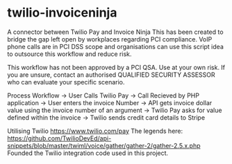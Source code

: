 # twilio-invoiceninja
A connector between Twilio Pay and Invoice Ninja
This has been created to bridge the gap left open by workplaces regarding PCI compliance. VoIP phone calls are in PCI DSS scope and organisations can use this script idea to outsource this workflow and reduce risk.

This workflow has not been approved by a PCI QSA. Use at your own risk.
If you are unsure, contact an authorised QUALIFIED SECURITY ASSESSOR who can evaluate your specific scenario.

Process Workflow -> 
  User Calls Twilio Pay -> Call Recieved by PHP application -> User enters the invoice Number -> API gets invoice dollar value using the    invoice number of an argument -> Twilio Pay asks for value defined within the invoice -> Twilio <Pay> sends credit card details to Stripe

Utilising Twilio <Pay>
  https://www.twilio.com/pay
  The legends here: https://github.com/TwilioDevEd/api-snippets/blob/master/twiml/voice/gather/gather-2/gather-2.5.x.php
  Founded the Twilio integration code used in this project.

